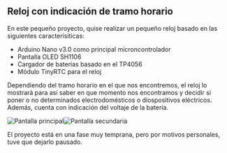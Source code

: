 ## Reloj con indicación de tramo horario

En este pequeño proyecto, quise realizar un pequeño reloj basado en las siguientes caracterísiticas:

 - Arduino Nano v3.0 como principal microncontrolador
 - Pantalla OLED SH1106
 - Cargador de baterías basado en el TP4056
 - Módulo TinyRTC para el reloj


Dependiendo del tramo horario en el que nos encontremos, el reloj lo mostrará para así saber en que momento nos encontramos y decidir si poner o no determinados electrodomésticos o diospositivos eléctricos. Además, cuenta con indicación del voltaje de la batería.

![Pantalla principal](https://i.ibb.co/5F7vK4N/IMG-20220520-125231.jpg)![Pantalla secundaria](https://i.ibb.co/NrcykVJ/IMG-20220520-125235.jpg)


El proyecto está en una fase muy temprana, pero por motivos personales, tuve que dejarlo pausado. 
